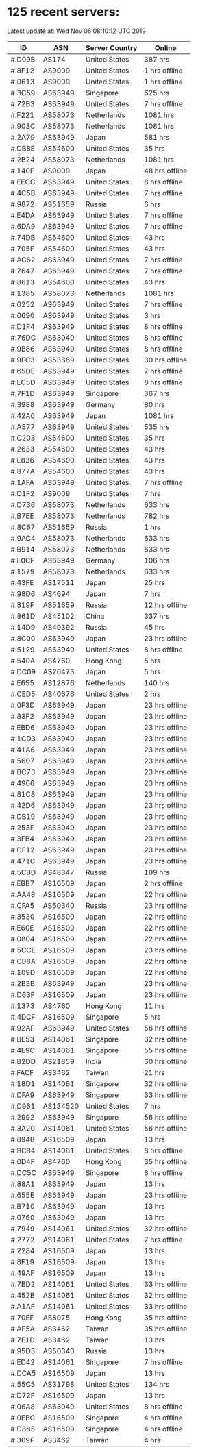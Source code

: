 # 125 recent servers:

Latest update at: Wed Nov 06 08:10:12 UTC 2019

| ID | ASN | Server Country | Online |
| -- | --- | -------------- | ------ |
| #.D09B | AS174 | United States | 387 hrs |
| #.8F12 | AS9009 | United States | 1 hrs offline |
| #.0613 | AS9009 | United States | 1 hrs offline |
| #.3C59 | AS63949 | Singapore | 625 hrs |
| #.72B3 | AS63949 | United States | 7 hrs offline |
| #.F221 | AS58073 | Netherlands | 1081 hrs |
| #.903C | AS58073 | Netherlands | 1081 hrs |
| #.2A79 | AS63949 | Japan | 581 hrs |
| #.DB8E | AS54600 | United States | 35 hrs |
| #.2B24 | AS58073 | Netherlands | 1081 hrs |
| #.140F | AS9009 | Japan | 48 hrs offline |
| #.EECC | AS63949 | United States | 8 hrs offline |
| #.4C5B | AS63949 | United States | 7 hrs offline |
| #.9872 | AS51659 | Russia | 6 hrs |
| #.E4DA | AS63949 | United States | 7 hrs offline |
| #.6DA9 | AS63949 | United States | 7 hrs offline |
| #.74DB | AS54600 | United States | 43 hrs |
| #.705F | AS54600 | United States | 43 hrs |
| #.AC62 | AS63949 | United States | 7 hrs offline |
| #.7647 | AS63949 | United States | 7 hrs offline |
| #.8613 | AS54600 | United States | 43 hrs |
| #.1385 | AS58073 | Netherlands | 1081 hrs |
| #.0252 | AS63949 | United States | 7 hrs offline |
| #.0690 | AS63949 | United States | 3 hrs |
| #.D1F4 | AS63949 | United States | 8 hrs offline |
| #.76DC | AS63949 | United States | 8 hrs offline |
| #.9B86 | AS63949 | United States | 8 hrs offline |
| #.9FC3 | AS53889 | United States | 30 hrs offline |
| #.65DE | AS63949 | United States | 7 hrs offline |
| #.EC5D | AS63949 | United States | 8 hrs offline |
| #.7F1D | AS63949 | Singapore | 367 hrs |
| #.3988 | AS63949 | Germany | 80 hrs |
| #.42A0 | AS63949 | Japan | 1081 hrs |
| #.A577 | AS63949 | United States | 535 hrs |
| #.C203 | AS54600 | United States | 35 hrs |
| #.2633 | AS54600 | United States | 43 hrs |
| #.E836 | AS54600 | United States | 43 hrs |
| #.877A | AS54600 | United States | 43 hrs |
| #.1AFA | AS63949 | United States | 7 hrs offline |
| #.D1F2 | AS9009 | United States | 7 hrs |
| #.D736 | AS58073 | Netherlands | 633 hrs |
| #.B7EE | AS58073 | Netherlands | 782 hrs |
| #.8C67 | AS51659 | Russia | 1 hrs |
| #.9AC4 | AS58073 | Netherlands | 633 hrs |
| #.B914 | AS58073 | Netherlands | 633 hrs |
| #.E0CF | AS63949 | Germany | 106 hrs |
| #.1579 | AS58073 | Netherlands | 633 hrs |
| #.43FE | AS17511 | Japan | 25 hrs |
| #.98D6 | AS4694 | Japan | 7 hrs |
| #.819F | AS51659 | Russia | 12 hrs offline |
| #.861D | AS45102 | China | 337 hrs |
| #.14D9 | AS49392 | Russia | 45 hrs |
| #.8C00 | AS63949 | Japan | 23 hrs offline |
| #.5129 | AS63949 | United States | 8 hrs offline |
| #.540A | AS4760 | Hong Kong | 5 hrs |
| #.DC09 | AS20473 | Japan | 5 hrs |
| #.E655 | AS12876 | Netherlands | 140 hrs |
| #.CED5 | AS40676 | United States | 2 hrs |
| #.0F3D | AS63949 | Japan | 23 hrs offline |
| #.83F2 | AS63949 | Japan | 23 hrs offline |
| #.EBD6 | AS63949 | Japan | 23 hrs offline |
| #.1CD3 | AS63949 | Japan | 23 hrs offline |
| #.41A6 | AS63949 | Japan | 23 hrs offline |
| #.5607 | AS63949 | Japan | 23 hrs offline |
| #.BC73 | AS63949 | Japan | 23 hrs offline |
| #.4906 | AS63949 | Japan | 23 hrs offline |
| #.81C8 | AS63949 | Japan | 23 hrs offline |
| #.42D6 | AS63949 | Japan | 23 hrs offline |
| #.DB19 | AS63949 | Japan | 23 hrs offline |
| #.253F | AS63949 | Japan | 23 hrs offline |
| #.3FB4 | AS63949 | Japan | 23 hrs offline |
| #.DF12 | AS63949 | Japan | 23 hrs offline |
| #.471C | AS63949 | Japan | 23 hrs offline |
| #.5CBD | AS48347 | Russia | 109 hrs |
| #.EBB7 | AS16509 | Japan | 2 hrs offline |
| #.AA48 | AS16509 | Japan | 22 hrs offline |
| #.CFA5 | AS50340 | Russia | 23 hrs offline |
| #.3530 | AS16509 | Japan | 22 hrs offline |
| #.E60E | AS16509 | Japan | 22 hrs offline |
| #.0804 | AS16509 | Japan | 22 hrs offline |
| #.5CCE | AS16509 | Japan | 23 hrs offline |
| #.CB8A | AS16509 | Japan | 22 hrs offline |
| #.109D | AS16509 | Japan | 22 hrs offline |
| #.2B3B | AS63949 | Japan | 23 hrs offline |
| #.D63F | AS16509 | Japan | 23 hrs offline |
| #.1373 | AS4760 | Hong Kong | 11 hrs |
| #.4DCF | AS16509 | Singapore | 5 hrs |
| #.92AF | AS63949 | United States | 56 hrs offline |
| #.BE53 | AS14061 | Singapore | 32 hrs offline |
| #.4E9C | AS14061 | Singapore | 55 hrs offline |
| #.B2DD | AS21859 | India | 60 hrs offline |
| #.FACF | AS3462 | Taiwan | 21 hrs |
| #.18D1 | AS14061 | Singapore | 32 hrs offline |
| #.DFA9 | AS63949 | Singapore | 33 hrs offline |
| #.D961 | AS134520 | United States | 7 hrs |
| #.2992 | AS63949 | Singapore | 56 hrs offline |
| #.3A20 | AS14061 | United States | 56 hrs offline |
| #.894B | AS16509 | Japan | 13 hrs |
| #.BCB4 | AS14061 | United States | 8 hrs offline |
| #.0D4F | AS4760 | Hong Kong | 35 hrs offline |
| #.DC5C | AS63949 | Singapore | 8 hrs offline |
| #.88A1 | AS63949 | Japan | 13 hrs |
| #.655E | AS63949 | Japan | 23 hrs offline |
| #.B710 | AS63949 | Japan | 13 hrs |
| #.0760 | AS63949 | Japan | 13 hrs |
| #.7949 | AS14061 | United States | 32 hrs offline |
| #.2772 | AS14061 | United States | 7 hrs offline |
| #.2284 | AS16509 | Japan | 13 hrs |
| #.8F19 | AS16509 | Japan | 13 hrs |
| #.49AF | AS16509 | Japan | 13 hrs |
| #.7BD2 | AS14061 | United States | 33 hrs offline |
| #.452B | AS14061 | United States | 32 hrs offline |
| #.A1AF | AS14061 | United States | 33 hrs offline |
| #.70EF | AS8075 | Hong Kong | 35 hrs offline |
| #.AF5A | AS3462 | Taiwan | 35 hrs offline |
| #.7E1D | AS3462 | Taiwan | 13 hrs |
| #.95D3 | AS50340 | Russia | 13 hrs |
| #.ED42 | AS14061 | Singapore | 7 hrs offline |
| #.DCA5 | AS16509 | Japan | 13 hrs |
| #.55C5 | AS31798 | United States | 134 hrs |
| #.D72F | AS16509 | Japan | 13 hrs |
| #.06A8 | AS63949 | United States | 8 hrs offline |
| #.0EBC | AS16509 | Singapore | 4 hrs offline |
| #.D885 | AS16509 | Singapore | 4 hrs offline |
| #.309F | AS3462 | Taiwan | 4 hrs |

